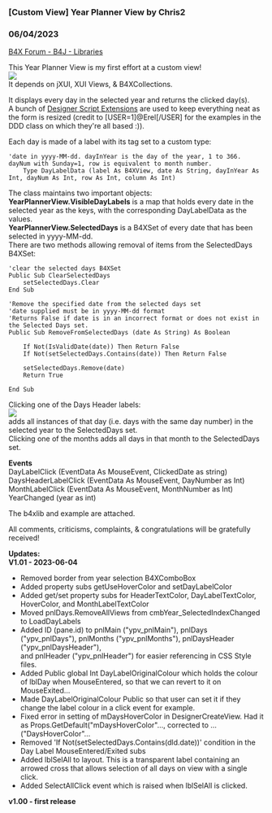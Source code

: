 ### [Custom View] Year Planner View by Chris2
### 06/04/2023
[B4X Forum - B4J - Libraries](https://www.b4x.com/android/forum/threads/145619/)

This Year Planner View is my first effort at a custom view!  
![](https://www.b4x.com/android/forum/attachments/138374)  
It depends on jXUI, XUI Views, & B4XCollections.  
  
It displays every day in the selected year and returns the clicked day(s).  
A bunch of [Designer Script Extensions](https://www.b4x.com/android/forum/threads/b4x-dse-designer-script-extensions.141312/) are used to keep everything neat as the form is resized (credit to [USER=1]@Erel[/USER] for the examples in the DDD class on which they're all based :)).  
  
Each day is made of a label with its tag set to a custom type:  

```B4X
'date in yyyy-MM-dd. dayInYear is the day of the year, 1 to 366. dayNum with Sunday=1, row is equivalent to month number.  
    Type DayLabelData (label As B4XView, date As String, dayInYear As Int, dayNum As Int, row As Int, column As Int)
```

  
  
The class maintains two important objects:  
**YearPlannerView.VisibleDayLabels** is a map that holds every date in the selected year as the keys, with the corresponding DayLabelData as the values.  
**YearPlannerView.SelectedDays** is a B4XSet of every date that has been selected in yyyy-MM-dd.  
There are two methods allowing removal of items from the SelectedDays B4XSet:  

```B4X
'clear the selected days B4XSet  
Public Sub ClearSelectedDays  
    setSelectedDays.Clear  
End Sub  
  
'Remove the specified date from the selected days set  
'date supplied must be in yyyy-MM-dd format  
'Returns False if date is in an incorrect format or does not exist in the Selected Days set.  
Public Sub RemoveFromSelectedDays (date As String) As Boolean  
   
    If Not(IsValidDate(date)) Then Return False  
    If Not(setSelectedDays.Contains(date)) Then Return False  
   
    setSelectedDays.Remove(date)  
    Return True  
  
End Sub
```

  
  
Clicking one of the Days Header labels:  
![](https://www.b4x.com/android/forum/attachments/138375)  
 adds all instances of that day (i.e. days with the same day number) in the selected year to the SelectedDays set.  
Clicking one of the months adds all days in that month to the SelectedDays set.  
  
**Events**  
DayLabelClick (EventData As MouseEvent, ClickedDate as string)  
DaysHeaderLabelClick (EventData As MouseEvent, DayNumber as Int)  
MonthLabelClick (EventData As MouseEvent, MonthNumber as Int)  
YearChanged (year as int)  
  
The b4xlib and example are attached.  
  
All comments, criticisms, complaints, & congratulations will be gratefully received!  
  
**Updates:  
V1.01 - 2023-06-04**  
- Removed border from year selection B4XComboBox  
- Added property subs getUseHoverColor and setDayLabelColor  
- Added get/set property subs for HeaderTextColor, DayLabelTextColor, HoverColor, and MonthLabelTextColor  
- Moved pnlDays.RemoveAllViews from cmbYear\_SelectedIndexChanged to LoadDayLabels  
- Added ID (pane.id) to pnlMain ("ypv\_pnlMain"), pnlDays ("ypv\_pnlDays"), pnlMonths ("ypv\_pnlMonths"), pnlDaysHeader ("ypv\_pnlDaysHeader"),  
and pnlHeader ("ypv\_pnlHeader") for easier referencing in CSS Style files.  
- Added Public global Int DayLabelOriginalColour which holds the colour of lblDay when MouseEntered, so that we can revert to it on MouseExited…  
- Made DayLabelOriginalColour Public so that user can set it if they change the label colour in a click event for example.  
- Fixed error in setting of mDaysHoverColor in DesignerCreateView. Had it as Props.GetDefault("mDaysHoverColor"…, corrected to …("DaysHoverColor"…  
- Removed 'If Not(setSelectedDays.Contains(dld.date))' condition in the Day Label MouseEntered/Exited subs  
- Added lblSelAll to layout. This is a transparent label containing an arrowed cross that allows selection of all days on view with a single click.  
- Added SelectAllClick event which is raised when lblSelAll is clicked.  
  
**v1.00 - first release**